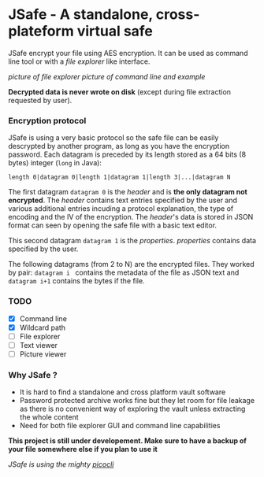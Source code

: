 # JSafe - A standalone, cross-plateform virtual safe

JSafe encrypt your file using AES encryption. It can be used as command line tool or with a _file explorer_ like interface.

*picture of file explorer*
*picture of command line and example*








**Decrypted data is never wrote on disk** (except during file extraction requested by user).


### Encryption protocol
JSafe is using a very basic protocol so the safe file can be easily descrypted by another program, as long as you have the encryption password.
Each datagram is preceded by its length stored as a 64 bits (8 bytes) integer (`long` in Java):

    length 0|datagram 0|length 1|datagram 1|length 3|...|datagram N
    
The first datagram `datagram 0` is the *header* and is **the only datagram not encrypted**. The *header* contains text entries specified by the user and various additional entries incuding a protocol explanation, the type of encoding and the IV of the encryption. The *header*'s data is stored in JSON format can seen by opening the safe file with a basic text editor.

This second datagram `datagram 1` is the *properties*. *properties* contains data specified by the user.

The following datagrams (from 2 to N) are the encrypted files. They worked by pair: `datagram i ` contains the metadata of the file as JSON text and `datagram i+1` contains the bytes if the file.

### TODO
- [x] Command line
- [x] Wildcard path
- [ ] File explorer
- [ ] Text viewer
- [ ] Picture viewer

### Why JSafe ?

- It is hard to find a standalone and cross platform vault software
- Password protected archive works fine but they let room for file leakage as there is no convenient way of exploring the vault
  unless extracting the whole content
- Need for both file explorer GUI and command line capabilities


**This project is still under developement. Make sure to have a backup of your file somewhere else if you plan to use it**

*JSafe is using the mighty [picocli](https://github.com/remkop/picocli)*

